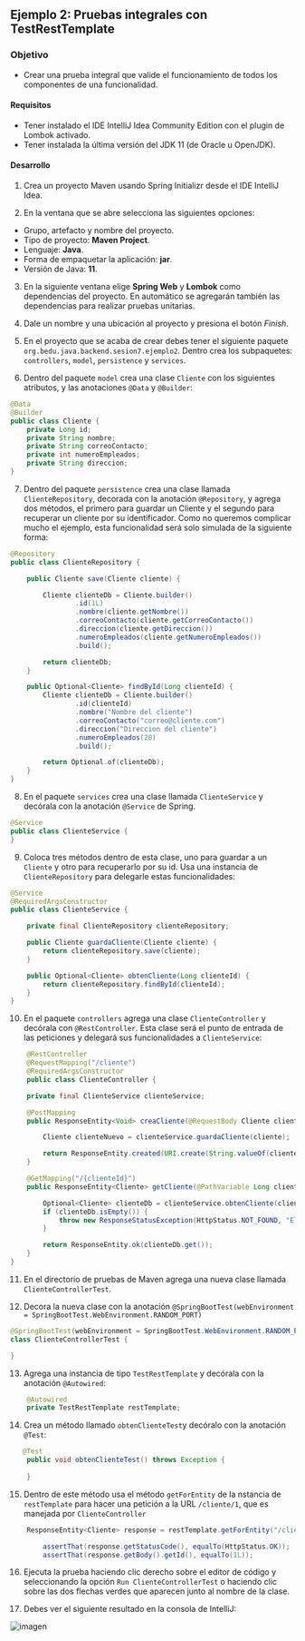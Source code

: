## Ejemplo 2: Pruebas integrales con TestRestTemplate

### Objetivo

- Crear una prueba integral que valide el funcionamiento de todos los componentes de una funcionalidad.

#### Requisitos
- Tener instalado el IDE IntelliJ Idea Community Edition con el plugin de Lombok activado.
- Tener instalada la última versión del JDK 11 (de Oracle u OpenJDK).


#### Desarrollo

1. Crea un proyecto Maven usando Spring Initializr desde el IDE IntelliJ Idea.

2. En la ventana que se abre selecciona las siguientes opciones:
- Grupo, artefacto y nombre del proyecto.
- Tipo de proyecto: **Maven Project**.
- Lenguaje: **Java**.
- Forma de empaquetar la aplicación: **jar**.
- Versión de Java: **11**.

3. En la siguiente ventana elige **Spring Web** y **Lombok** como dependencias del proyecto. En automático se agregarán también las dependencias para realizar pruebas unitarias.

4. Dale un nombre y una ubicación al proyecto y presiona el botón *Finish*.

5. En el proyecto que se acaba de crear debes tener el siguiente paquete `org.bedu.java.backend.sesion7.ejemplo2`. Dentro crea los subpaquetes: `controllers`, `model`, `persistence` y `services`.

6. Dentro del paquete `model` crea una clase `Cliente` con los siguientes atributos, y las anotaciones `@Data` y `@Builder`:
```java
@Data
@Builder
public class Cliente {
    private Long id;
    private String nombre;
    private String correoContacto;
    private int numeroEmpleados;
    private String direccion;
}
```

7. Dentro del paquete `persistence` crea una clase llamada `ClienteRepository`, decorada con la anotación `@Repository`, y agrega dos métodos, el primero para guardar un Cliente y el segundo para recuperar un cliente por su identificador. Como no queremos complicar mucho el ejemplo, esta funcionalidad será solo simulada de la siguiente forma:
```java
@Repository
public class ClienteRepository {

    public Cliente save(Cliente cliente) {

        Cliente clienteDb = Cliente.builder()
                .id(1L)
                .nombre(cliente.getNombre())
                .correoContacto(cliente.getCorreoContacto())
                .direccion(cliente.getDireccion())
                .numeroEmpleados(cliente.getNumeroEmpleados())
                .build();

        return clienteDb;
    }

    public Optional<Cliente> findById(Long clienteId) {
        Cliente clienteDb = Cliente.builder()
                .id(clienteId)
                .nombre("Nombre del cliente")
                .correoContacto("correo@cliente.com")
                .direccion("Direccion del cliente")
                .numeroEmpleados(20)
                .build();

        return Optional.of(clienteDb);
    }
}
```

8. En el paquete `services` crea una clase llamada `ClienteService` y decórala con la anotación `@Service` de Spring.

```java
@Service
public class ClienteService {
}
```

9. Coloca tres métodos dentro de esta clase, uno para guardar a un `Cliente` y otro para recuperarlo por su id. Usa una instancia de `ClienteRepository` para delegarle estas funcionalidades:
```java
@Service
@RequiredArgsConstructor
public class ClienteService {

    private final ClienteRepository clienteRepository;

    public Cliente guardaCliente(Cliente cliente) {
        return clienteRepository.save(cliente);
    }

    public Optional<Cliente> obtenCliente(Long clienteId) {
        return clienteRepository.findById(clienteId);
    }
}
```

10. En el paquete `controllers` agrega una clase `ClienteController` y decórala con `@RestController`. Esta clase será el punto de entrada de las peticiones y delegará sus funcionalidades a `ClienteService`:
```java
    @RestController
    @RequestMapping("/cliente")
    @RequiredArgsConstructor
    public class ClienteController {

    private final ClienteService clienteService;

    @PostMapping
    public ResponseEntity<Void> creaCliente(@RequestBody Cliente cliente) {

        Cliente clienteNuevo = clienteService.guardaCliente(cliente);

        return ResponseEntity.created(URI.create(String.valueOf(clienteNuevo.getId()))).build();
    }

    @GetMapping("/{clienteId}")
    public ResponseEntity<Cliente> getCliente(@PathVariable Long clienteId) {

        Optional<Cliente> clienteDb = clienteService.obtenCliente(clienteId);
        if (clienteDb.isEmpty()) {
            throw new ResponseStatusException(HttpStatus.NOT_FOUND, "El cliente especificado no existe.");
        }

        return ResponseEntity.ok(clienteDb.get());
    }
}
```

11. En el directorio de pruebas de Maven agrega una nueva clase llamada `ClienteControllerTest`.

12. Decora la nueva clase con la anotación `@SpringBootTest(webEnvironment = SpringBootTest.WebEnvironment.RANDOM_PORT)`
```java
@SpringBootTest(webEnvironment = SpringBootTest.WebEnvironment.RANDOM_PORT)
class ClienteControllerTest {

}
```

13. Agrega una instancia de tipo `TestRestTemplate` y decórala con la anotación `@Autowired`:

```java
    @Autowired
    private TestRestTemplate restTemplate;
```

14. Crea un método llamado `obtenClienteTest`y decóralo con la anotación `@Test`:
```java
   @Test
    public void obtenClienteTest() throws Exception {
        
    }
```

15. Dentro de este método usa el método `getForEntity` de la nstancia de `restTemplate` para hacer una petición a la URL `/cliente/1`, que es manejada por `ClienteController`
```java
    ResponseEntity<Cliente> response = restTemplate.getForEntity("/cliente/1", Cliente.class);

        assertThat(response.getStatusCode(), equalTo(HttpStatus.OK));
        assertThat(response.getBody().getId(), equalTo(1L));
```

16. Ejecuta la prueba haciendo clic derecho sobre el editor de código y seleccionando la opción `Run ClienteControllerTest` o haciendo clic sobre las dos flechas verdes que aparecen junto al nombre de la clase.

17. Debes ver el siguiente resultado en la consola de IntelliJ:

![imagen](img/img_03.png)
